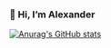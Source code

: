 ### 👋 Hi, I’m Alexander 
  
[![Anurag's GitHub stats](https://github-readme-stats.vercel.app/api?username=lexandergalvan&show_icons=true&theme=dracula)](https://github.com/lexandergalvan/github-readme-stats&show_icons=true&theme=dracula)

